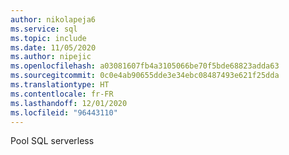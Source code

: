 ```yaml
---
author: nikolapeja6
ms.service: sql
ms.topic: include
ms.date: 11/05/2020
ms.author: nipejic
ms.openlocfilehash: a03081607fb4a3105066be70f5bde68823adda63
ms.sourcegitcommit: 0c0e4ab90655dde3e34ebc08487493e621f25dda
ms.translationtype: HT
ms.contentlocale: fr-FR
ms.lasthandoff: 12/01/2020
ms.locfileid: "96443110"
---
```

Pool SQL serverless
